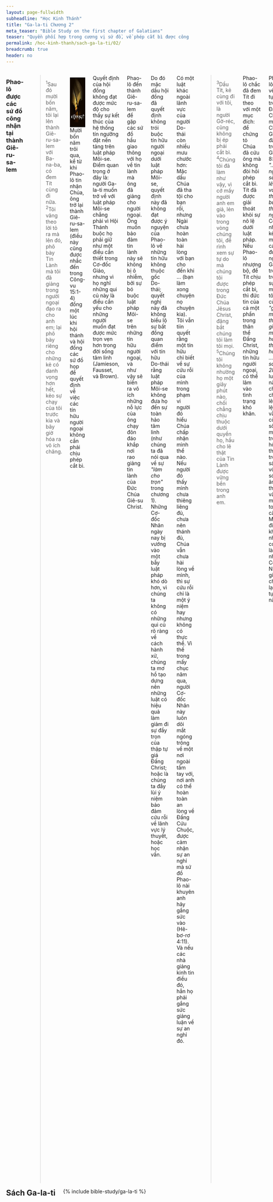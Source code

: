 ```yaml
---
layout: page-fullwidth
subheadline: "Học Kinh Thánh"
title: "Ga-la-ti Chương 2"
meta_teaser: "Bible Study on the first chapter of Galatians"
teaser: "Quyền phối hợp trong cương vị sứ đồ, về phép cắt bì được công nhận bởi các sứ đồ. Điều này được dẫn chứng qua sự Phi-e-rơ bị quở mắng vì ông không giữ vững lập trường ở An-ti-ốt, về vấn đề cắt bì cho tín hữu khong thuộc gốc Do-thái: Phao-lô biện luận về sự bất tương đồng giữa Do-thái Giáo và sự xưng công bình bởi đức tin."
permalink: /hoc-kinh-thanh/sach-ga-la-ti/02/
breadcrumb: true
header: no
---
```

<!--more-->
<div class="row">
<div class="medium-8 columns" markdown="1">


### Phao-lô được các sứ đồ công nhận tại thành Giê-ru-sa-lem

> <sup>1</sup>Sau đó mười bốn năm, tôi lại lên thành Giê-ru-sa-lem với Ba-na-ba, có đem Tít cùng đi nữa. <sup>2</sup>Tôi vâng theo lời tỏ ra mà lên đó, phô bày Tin Lành mà tôi đã giảng trong người ngoại đạo ra cho anh em; lại phô bày riêng cho những kẻ có danh vọng hơn hết, kẻo sự chạy của tôi trước kia và bây giờ hóa ra vô ích chăng.

<div>
<p>
<img alt src="/images/different-gospel.jpg" style="border: 0px none; margin: 7px 15px 0px 0px; max-width: 100%; height: 136px; padding: 0px; float: left;">
Mười bốn năm trôi qua, kể từ khi Phao-lô tin nhận Chúa, ông trở lại thành Giê-ru-sa-lem (điều này cũng được nhắc đến trong Công-vu 15:1-4) đồng một lúc khi hội thánh và hội đồng các sứ đồ họp để quyết định về việc các tín hữu người ngoại không cần phải chịu phép cắt bì.
</p>
</div>

Quyết định của hội đồng không đạt được mức độ cho thấy sự kết thúc của hệ thống tín ngưỡng đặt nền tảng trên luật pháp Môi-se. Điểm quan trọng ở đây là: người Ga-la-ti muốn trở về với luật pháp Môi-se chẳng phải vì Hội Thánh buộc họ phải giữ như một điều cần thiết trong Cơ-đốc Giáo, nhưng vì họ nghĩ những qui củ này là điều cần yếu cho những người muốn đạt được mức trọn vẹn hơn trong đời sống tâm linh (Jamieson, Fausset, và Brown).

Phao-lô đến thành Giê-ru-sa-lem để gặp các sứ đồ hầu giao thông với họ về tin lành mà ông đã giảng cho người ngoại. Ông muốn bảo đảm tin lành này sẽ không bị ô nhiễm, bởi sự bó buộc luật pháp Môi-se trên những tín hữu người ngoại, và như vậy sẽ biến ra vô ích những nỗ lực của ông chạy đôn đáo khắp nơi rao giảng tin lành của Đức Chúa Giê-su Christ.

Do đó mặc dầu hội đồng đã quyết định không trói buộc tín hữu người ngoại dưới luật pháp Môi-se, quyết định này đã không đạt được ý nguyện của Phao-lô về những tín hữu không thuộc gốc Do-thái; quyết nghị này đã không biểu lộ sự bất đồng quan điểm với tín hữu Do-thái rằng luật pháp Môi-se không đưa họ đến sự toàn hảo tâm linh (như chúng ta đã nói qua về sự <span style="font-style: italic;">"làm cho trọn"</span> trong chương 1). Những Cơ-đốc Nhân ngày nay bị vướng vào một bẫy luật pháp khó dò hơn, vì chúng ta không có những qui củ rõ ràng về cách hành xử, chúng ta mơ hồ tạo dựng nên những luật có hiệu quả làm giảm đi sự đầy trọn của thập tự giá Đấng Christ; hoặc là chúng ta đẩy lùi ý niệm bảo đảm cứu rỗi về lãnh vực lý thuyết, hoặc học vấn.

Có một luật khác ngoài lãnh vực của người Do-thái còn nhiều mưu chước hơn: Mặc dầu Chúa đã tha tội cho bạn rồi, nhưng Ngài chưa hoàn toàn hài lòng với bạn cho đến khi ... (bạn làm xong chuyện nọ chuyện kia). Tôi vẫn tiin quyết rằng một tín hữu chỉ biết về sự cứu rỗi của mình trong phạm vi người đó hiểu Chúa chấp nhận mình thể nào. Nếu người đó thấy mình chưa thiêng liêng đủ, chưa nên thánh đủ, Chúa vẫn chưa hài lòng về mình, thì sự cứu rỗi chỉ là một ý niệm hay nhưng không có thực thể. Vì thế trong mấy chục năm qua, người Cơ-đốc Nhân này luôn dõi mắt ngóng trông về một nơi ngoài tầm tay với, nơi anh có thể hoàn toàn an lòng về Đấng Cứu Chuộc, được cảm nhận sự an nghỉ mà sứ đồ Phao-lô nài khuyên anh hãy gắng sức vào (Hê-bơ-rơ 4:11). Và nếu các nhà giảng kinh tin điều đó, hẳn họ phải gắng sức giảng luận về sự an nghỉ đó.

> <sup>3</sup>Dầu Tít, kẻ cùng đi với tôi, là người Gờ-réc, cũng không bị ép phải cắt bì. <sup>4</sup>Chúng tôi đã làm như vậy, vì cớ mấy người anh em giả, lẻn vào trong vòng chúng tôi, để rình xem sự tự do mà chúng tôi được trong Đức Chúa Jêsus Christ, đặng bắt chúng tôi làm tôi mọi. <sup>5</sup>Chúng tôi không nhường họ một giây phút nào, chối chẳng chịu thuộc dưới quyền họ, hầu cho lẽ thật của Tin Lành được vững bền trong anh em.

Phao-lô chắc đã đem Tít đi theo với một mục đích: để chứng tỏ Chúa đã cứu ông mà không đòi hỏi phép cắt bì. Tít đã được giải thoát khỏi sự nô lệ dưới luật pháp. Nếu Phao-lô nhượng bộ, để Tít chịu phép cắt bì, thì đức  tin của cả một phần trong thân thể Đấng Christ, những tín hữu người ngoại, có thể lâm vào tình trạng khó khăn.

Phao-lô viết về sự tự do trong Đấng Christ mà Chúa Giê-su đã hứa trong Giăng 8:32, <span style="font-style: italic;">"...các ngươi sẽ biết lẽ thật, và lẽ thật sẽ buông tha các ngươi."</span> Còn những kẻ rình mò tìm cách đưa người Ga-la-ti trở về trong sự tôi mọi, sự tôi mọi của <span style="font-style: italic;">"giềng mối thêm giềng mối, ..., hàng thêm hàng, ... (Ê-sai 28:10)"</span>, luật lệ này chồng chất lên luật lệ kia, vẫn còn sống mạnh trong hội thánh, trong sách vở, làn sóng âm thanh, và trên mạng toàn cầu. Một điều khó tin nhưng có thật là nhiều Cơ-đốc Nhân giảng chống lại sự tự do này.

Để <span style="font-style: italic;">"lẽ thật của Tin Lành được vững bền trong anh em,"</span> Phao-lô cương quyết không nhượng bộ, ông không để Tít phải chịu phép cắt bì, vì chân lý cứu rỗi bởi đức tin thì đối nghịch với sự cậy vào luật pháp.

> <sup>6</sup>Còn như những kẻ mà người ta tôn trọng lắm, (trước kia là kẻ thể nào, thì chẳng can dự gì với tôi, Đức Chúa Trời không tây vị ai hết), tôi nói, những kẻ đó dầu tôn trọng lắm, cũng chẳng làm cho tôi thêm ích chút nào. <sup>7</sup>Trái lại, họ thấy sự giảng Tin Lành cho kẻ không chịu phép cắt bì đã giao cho tôi, cũng như sự giảng Tin Lành cho người chịu phép cắt bì đã giao cho Phi -e-rơ vậy, <sup>8</sup>vì Đấng đã cảm động trong Phi -e-rơ để sai người làm sứ đồ cho những kẻ chịu cắt bì, cũng cảm động trong tôi để sai tôi làm sứ đồ cho dân ngoại, <sup>9</sup>và nhận biết ân điển đã ban cho tôi, thì Gia-cơ, Sê-pha, Giăng là những người được tôn như cột trụ, trao tay hữu giao kết với chúng tôi, tức là Ba-na-ba và tôi, hầu cho chúng tôi đi đến cùng dân ngoại, còn các người ấy thì đến cùng những kẻ chịu phép cắt bì. <sup>10</sup>Các người ấy chỉ dặn dò tôi phải nhớ đến kẻ nghèo nàn, là điều tôi cũng đã ân cần làm lắm.

Không có gì cần thêm vào lời sứ đồ Phao-lô viết ở đây, ngoại trừ việc ông chính thức công bố sự được công nhận bởi các sứ đồ đã đi trước ông, và quan trọng hơn nữa là họ <span style="font-style: italic;">"chẳng làm cho tôi (Phao-lô) thêm ích chút nào."</span>

Đối với những người đồng thời với Phao-lô, quyết định của hội đồng về việc không đòi hỏi các tín hữu người ngoại phải chịu phép cắt bì là một biến cố quan trọng, nhưng đối với Phao-lô, điều đó kể như không thành vấn đề, hoặc không chừng còn ảnh hưởng không tốt cho sứ điệp tin lành mà ông đã <span style="font-style: italic;">"phô bày riêng"</span> (c. 2) cho <span style="font-style: italic;">"những kẻ mà người ta tôn trọng lắm"</span> (ông ám chỉ các sứ đồ khác hoặc các bậc trong cấp lãnh đạo), một cuộc gặp gỡ với các lãnh đạo hội thánh mà Phao-lô hy vọng được dùng để ảnh hưởng họ hầu đưa họ về đường đúng, hầu họ không làm hỏng và làm trở nên vô ích những công trình ông đi khắp nơi để rao truyền tin lành mà ông không thể kểm hãm được trong lòng. Và thực ra, Phao-lô đã không buồn nói đến quyết định của hội trong trong thư này.

Nếu huyết chiên Con đủ để ban sự nên thánh và cứu rỗi cho toàn thể nhân loại hầu họ được trình diện trước ngai ân điển, thì phép cắt bì để làm gì, thì các lề luật khác tương tự vậy để làm gì? Trừ khi họ nghĩ ngược lại, rằng sự Chúa chịu đóng đinh một lần đủ cả không thực sự đủ, và họ phải làm thêm điều gì đó, để <span style="font-style: italic;">"đạt được mục đích,"</span> để <span style="font-style: italic;">"làm cho trọn,"</span> như Phao-lô nói cách mỉa mai trong Ga-la-ti 3:3. 

Vì vậy quyết định của hội đồng đã đem lại gì cho tin lành mà Phao-lô đang rao giảng? Chẳng một điều nào hết.

### Phao-lô quở trách Phi-e-rơ

> <sup>11</sup>Nhưng khi Sê-pha đến thành An-ti-ốt, tôi có ngăn can trước mặt người, vì là đáng trách lắm. <sup>12</sup>Bởi trước lúc mấy kẻ của Gia-cơ sai đi chưa đến, thì người ăn chung với người ngoại; vừa khi họ đã đến thì người lui đứng riêng ra, bởi sợ những kẻ chịu phép cắt bì. <sup>13</sup>Các người Giu-đa khác cũng dùng một cách giả dối như vậy, đến nỗi chính Ba-na-ba cũng bị sự giả hình của họ dẫn dụ. <sup>14</sup>Nhưng khi tôi thấy họ không đi ngay thẳng theo lẽ thật của Tin Lành, thì nói với Sê-pha trước mặt mọi người rằng: nếu anh là người Giu-đa, mà ăn ở theo cách dân ngoại, không theo cách người Giu-đa, thì làm sao anh ép dân ngoại phải theo thói Giu-đa?

Nếu những người cậy luật pháp có nhiều thế lực trong thời Chúa Giê-su, thì họ cũng vẫn nhiều thể lực trong thời của lá thư Ga-la-ti; nhiều thế lực đủ để đe dọa anh hùng Phi-e-rơ, Ba-na-ba già giặn; và cho đến ngày nay.

Theo Jamieson, Fausset, và Brown, nhưng thực ra chúng ta không cần họ để biết điều này, rằng những người cậy luật pháp trong thời của Phao-lô tưởng rằng các lề luật Do-thái sẽ làm họ thiêng liêng hơn, đạt được sự vẹn toàn ở mức độ cao hơn. Sự theo đuổi để tiến đến mức độ cao hơn là một hiện tượng chung trong Cơ-đốc Giáo và trải qua nhiều thời đại. Nhưng điều này dẫn tới câu hỏi: Phần nào của chúng ta mà dòng huyết báu của Chúa đã không rửa sạch được khiến chúng ta phải làm cho trọn?

### Người Do-thái và người ngoại đều được xưng công bình bởi đức tin

> <sup>15</sup>Về phần chúng tôi, thì sanh ra là người Giu-đa, không phải là kẻ có tội từ trong dân ngoại. <sup>16</sup>Dầu vậy, đã biết rằng người ta được xưng công bình, chẳng phải bởi các việc luật pháp đâu, bèn là cậy đức tin trong Đức Chúa Jêsus Christ, nên chính chúng tôi đã tin Đức Chúa Jêsus Christ, để được xưng công bình bởi đức tin trong Đấng Christ, chớ chẳng bởi các việc luật pháp; vì chẳng có ai được xưng công bình bởi các việc luật pháp.

Xin để ý câu nói mỉa mai của Phao-lô khi ông gọi chính mình và những người Do-thái <span style="font-style: italic;">"không phải là kẻ có tội."</span> Phao-lô thừa biết <span style="font-style: italic;">"mọi người đều phạm tội và thiếu mất sự vinh hiển của Đức Chúa Trời. (Rô-ma 3:23)"</span> Chúng ta nhớ lại đoạn Kinh thánh mà một người giữ luật Môi-se đấm ngực tự gọi mình không phải như <span style="font-style: italic;">"những người ngoại là người tội lỗi?"</span> Luật pháp, hoặc sự cậy vào luật pháp, để được nhìn nhận là người trước mặt Đức Chúa Trời, không đem lại điều gì ngoại trừ cho kẻ tuân theo một sự an tâm không dựa trên sự thật, một sự tự xưng công bình khiến họ mù mắt không thấy mình cần ân điển Đức Chúa Trời.

Chúng ta được xưng công binh bởi <span style="font-style: italic;">"sự thành tín của Đấng Christ,"</span> nhưng tôi thường nghe từ những tín hữu trong Chúa rằng chúng ta được xưng công bình bởi sự thành tín của chính mình. Thực không phải như vậy, vì chúng ta cậy nơi Đấng Christ, là Đấng đã trung tín cho đến chết thậm chí chết trên thập tự giá. Chúng ta không hát <span style="font-style: italic;">"Ôi các tín đố, sự thành tín quí vị rất lớn thay,"</span> nhưng chúng ta hát về sự thành tín Chúa.

Và cuối cùng là lời tuyên bố tuyệt diệu từ sự tỏ ra mà Phao-lô nhận được: <span style="font-style: italic;">"vì chẳng có ai được xưng công bình bởi các việc luật pháp." </span>

> <sup>17</sup>Nhưng nếu đang khi chúng tôi tìm cách được xưng công bình trong Đấng Christ, mà chính chúng tôi bị nhận là kẻ có tội, vậy thì Đấng Christ chẳng là làm tôi của tội lỗi sao? Chẳng hề như vậy! <sup>18</sup>Thật thế, nếu tôi lập lại điều tôi đã phá hủy, thì tôi sẽ tỏ ra chính tôi là người phạm phép.

Như chúng ta biết, người Do-thái không kể mình là người tội lỗi, trừ ra người ngoại, do đó nếu họ tìm kiếm sự công bình trong Đấng Christ, hóa ra họ nhận mình là người có tội. Đối với họ đây là một điều nan giải: Tôi là người Do-thái vì thế tôi không thuộc vào hàng những người tội lỗi, nhưng bây giờ tôi cậy nơi Đấng Christ, tôi trở nên người có tội, do đó họ đặt câu hỏi phải chăng Đấng Christ cổ động cho tội lỗi. Phao-lô giải thích cho họ vấn đề không phải như vậy. Và câu ngụ ý Phao-lô nói ở đây <span style="font-style: italic;">"nếu tôi lập lại nền tôi đã phá hủy,"</span> ông đang nói trong địa vị Phi-e-rơ. Chúng ta có thể diễn ý như sau: Phi-e-rơ, anh làm việc hết sức để công bố của lễ Hy Sinh Toàn Thiện có khả năng hủy bỏ toàn bộ hệ thống tế lễ của Do-thái giáo, bây giờ anh lại tìm cách đem hệ thống tín ngưỡng đó trở về qua phép cắt bì? Anh, Phi-e-rơ, vì vậy đã trở nên người phả luật, anh phá luật mới: chỉ những kẻ đặt niềm tin nơi Chiên Con được xưng công bình.


> <sup>19</sup>Vả, bởi luật pháp, tôi đã chết cho luật pháp, để sống cho Đức Chúa Trời. <sup>20</sup>Tôi đã bị đóng đinh vào thập tự giá với Đấng Christ, mà tôi sống, không phải là tôi sống nữa, nhưng Đấng Christ sống trong tôi; nay tôi còn sống trong xác thịt, ấy là tôi sống trong đức tin của Con Đức Chúa Trời, là Đấng đã yêu tôi, và đã phó chính mình Ngài vì tôi.

Nếu bạn từ chối không chết về sự cậy luật pháp, bạn không thể nào sống cho Đức Chúa Trời. Tôi không còn là người tìm cách để sống một đời sống Cơ-đốc toàn hảo, nhưng bây giờ chính Con Một của Đức Chúa Trời sống qua tôi, cũng như Ngài đã chết thay cho tôi trên thập tự giá. Vậy bây giờ tôi sống làm sao? Tôi sống bằng cách cứ trông cậy nơi Ngài, nhận lấy điều Đấng Christ đã làm, và hiện đang làm trong tôi cho đến hơi thở cuối cùng, chỉ cậy trong nơi sự thành tín của Ngài thay vì của tôi, cậy nơi tình yêu và sự hi sinh của Ngài, và chẳng cậy nơi bất cứ điều chi xác thịt này có thể hiến dâng, vì tôi không còn sống nữa, nhưng Đấng Christ trong tôi là niềm hi vọng hiển vinh. Lại thêm nữa, một người đã chết thì làm được gì?

> <sup>21</sup>Tôi không muốn làm cho ân điển Đức Chúa Trời ra vô ích; vì nếu bởi luật pháp mà được sự công bình, thì Đấng Christ chịu chết là vô ích.

Nếu tôi chỉ mưu tìm được dù chỉ là một chút xíu sự công binh qua một điều gì ngoài niềm tin đơn sơ nơi Đấng Christ, chẳng hạn như luật pháp, hay bất cứ điều gì tựa như một luật làm giảm đi hiệu năng của Đấng Christ, Ngài chịu chết là vô ích! Trước khi tắt hơi Chúa phán: Mọi sự đã được trọn, công việc phục hồi nhân loại đã hoàn tất, tại sao ngươi lại làm như sự chết của ta là chưa đủ? Có điều chi ngươi làm có thể thêm vào điều Đấng Tạo Hóa đã làm, hỡi người kiêu ngạo kia?

{% include bible-study/bible-study-footer %}
</div><!-- /.medium-8.columns -->
<div class="bible-index medium-4 columns">
<h2 style="margin: 0px">Sách Ga-la-ti</h2>
        {% include bible-study/ga-la-ti %}
</div><!-- /.medium-4.columns -->
</div><!-- /.row -->
